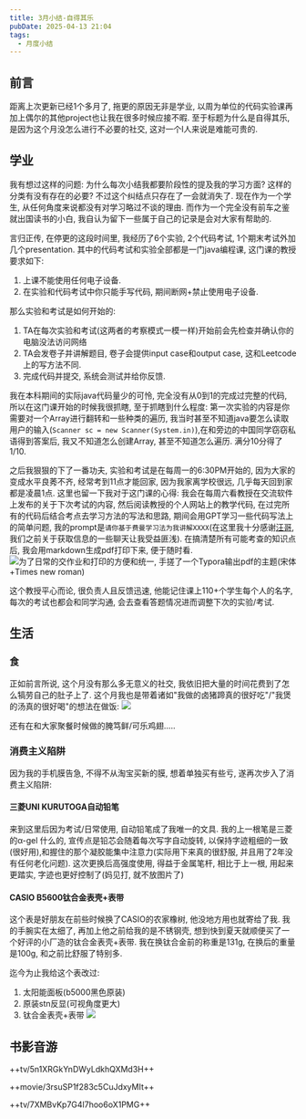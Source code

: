 ```yaml
---
title: 3月小结-自得其乐
pubDate: 2025-04-13 21:04
tags:
  - 月度小结
---
```

## 前言
距离上次更新已经1个多月了, 拖更的原因无非是学业, 以周为单位的代码实验课再加上偶尔的其他project也让我在很多时候应接不暇. 至于标题为什么是自得其乐, 是因为这个月没怎么进行不必要的社交, 这对一个I人来说是难能可贵的.
## 学业
我有想过这样的问题: 为什么每次小结我都要阶段性的提及我的学习方面? 这样的分类有没有存在的必要? 不过这个纠结点只存在了一会就消失了. 现在作为一个学生, 从任何角度来说都没有对学习略过不谈的理由. 而作为一个完全没有前车之鉴就出国读书的小白, 我自认为留下一些属于自己的记录是会对大家有帮助的.

言归正传, 在停更的这段时间里, 我经历了6个实验, 2个代码考试, 1个期末考试外加几个presentation. 其中的代码考试和实验全部都是一门java编程课, 这门课的教授要求如下:
1. 上课不能使用任何电子设备.
2. 在实验和代码考试中你只能手写代码, 期间断网+禁止使用电子设备.

那么实验和考试是如何开始的:
1. TA在每次实验和考试(这两者的考察模式一模一样)开始前会先检查并确认你的电脑没法访问网络
2. TA会发卷子并讲解题目, 卷子会提供input case和output case, 这和Leetcode上的写方法不同.
3. 完成代码并提交, 系统会测试并给你反馈.

我在本科期间的实际java代码量少的可怜, 完全没有从0到1的完成过完整的代码, 所以在这门课开始的时候我很抓瞎, 至于抓瞎到什么程度: 第一次实验的内容是你需要对一个Array进行翻转和一些种类的遍历, 我当时甚至不知道java要怎么读取用户的输入(`Scanner sc = new Scanner(System.in)`),在和旁边的中国同学窃窃私语得到答案后, 我又不知道怎么创建Array, 甚至不知道怎么遍历. 满分10分得了1/10. 

之后我狠狠的下了一番功夫, 实验和考试是在每周一的6:30PM开始的, 因为大家的变成水平良莠不齐, 经常考到11点才能回家, 因为我家离学校很远, 几乎每天回到家都是凌晨1点. 这里也留一下我对于这门课的心得: 我会在每周六看教授在交流软件上发布的关于下次考试的内容, 然后阅读教授的个人网站上的教学代码, 在过完所有的代码后结合考点去学习方法的写法和思路, 期间会用GPT学习一些代码写法上的简单问题, 我的prompt是`请你基于费曼学习法为我讲解XXXX`(在这里我十分感谢[汪哥](https://nortant.com), 我们之前关于获取信息的一些聊天让我受益匪浅). 在搞清楚所有可能考查的知识点后, 我会用markdown生成pdf打印下来, 便于随时看.
![为了日常的交作业和打印的方便和统一, 手搓了一个Typora输出pdf的主题(宋体+Times new roman)](https://r2.asyncx.top/2025/04/13/202504132314034.webp)

这个教授平心而论, 很负责人且反馈迅速, 他能记住课上110+个学生每个人的名字,每次的考试也都会和同学沟通, 会去查看答题情况进而调整下次的实验/考试. 

## 生活
### 食
正如前言所说, 这个月没有那么多无意义的社交, 我依旧把大量的时间花费到了怎么犒劳自己的肚子上了. 这个月我也是带着诸如"我做的卤猪蹄真的很好吃"/"我煲的汤真的很好喝"的想法在做饭:
![](https://r2.asyncx.top/2025/04/13/202504132334463.webp)

还有在和大家聚餐时候做的腌笃鲜/可乐鸡翅.....

### 消费主义陷阱

因为我的手机膜告急, 不得不从淘宝买新的膜, 想着单独买有些亏, 遂再次步入了消费主义陷阱:
#### 三菱UNI KURUTOGA自动铅笔
来到这里后因为考试/日常使用, 自动铅笔成了我唯一的文具. 我的上一根笔是三菱的α-gel
什么的, 宣传点是铅芯会随着每次写字自动旋转, 以保持字迹粗细的一致(很好用),和握住的那个凝胶能集中注意力(实际用下来真的很舒服, 并且用了2年没有任何老化问题). 这次更换后高强度使用, 得益于金属笔杆, 相比于上一根, 用起来更踏实, 字迹也更好控制了(妈见打, 就不放图片了)
#### CASIO B5600钛合金表壳+表带
这个表是好朋友在前些时候换了CASIO的农家橡树, 他没地方用也就寄给了我. 我的手腕实在太细了, 再加上他之前给我的是不锈钢壳, 想到快到夏天就顺便买了一个好评的小厂造的钛合金表壳+表带. 我在换钛合金前的称重是131g, 在换后的重量是100g, 和之前比舒服了特别多.

迄今为止我给这个表改过:
1. 太阳能面板(b5000黑色原装)
2. 原装stn反显(可视角度更大)
3. 钛合金表壳+表带
![](https://r2.asyncx.top/2025/04/13/202504132348653.webp)


## 书影音游

++tv/5n1XRGkYnDWyLdkhQXMd3H++

++movie/3rsuSP1f283c5CuJdxyMIt++

++tv/7XMBvKp7G4l7hoo6oX1PMG++